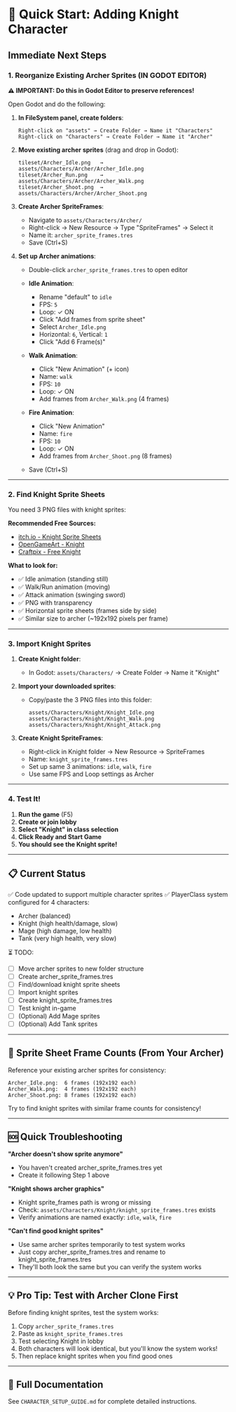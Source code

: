 # 🚀 Quick Start: Adding Knight Character

## Immediate Next Steps

### 1. Reorganize Existing Archer Sprites (IN GODOT EDITOR)

**⚠️ IMPORTANT: Do this in Godot Editor to preserve references!**

Open Godot and do the following:

1. **In FileSystem panel, create folders**:
   ```
   Right-click on "assets" → Create Folder → Name it "Characters"
   Right-click on "Characters" → Create Folder → Name it "Archer"
   ```

2. **Move existing archer sprites** (drag and drop in Godot):
   ```
   tileset/Archer_Idle.png   → assets/Characters/Archer/Archer_Idle.png
   tileset/Archer_Run.png    → assets/Characters/Archer/Archer_Walk.png
   tileset/Archer_Shoot.png  → assets/Characters/Archer/Archer_Shoot.png
   ```

3. **Create Archer SpriteFrames**:
   - Navigate to `assets/Characters/Archer/`
   - Right-click → New Resource → Type "SpriteFrames" → Select it
   - Name it: `archer_sprite_frames.tres`
   - Save (Ctrl+S)

4. **Set up Archer animations**:
   - Double-click `archer_sprite_frames.tres` to open editor
   - **Idle Animation**:
     - Rename "default" to `idle`
     - FPS: `5`
     - Loop: ✓ ON
     - Click "Add frames from sprite sheet"
     - Select `Archer_Idle.png`
     - Horizontal: `6`, Vertical: `1`
     - Click "Add 6 Frame(s)"
   
   - **Walk Animation**:
     - Click "New Animation" (+ icon)
     - Name: `walk`
     - FPS: `10`
     - Loop: ✓ ON
     - Add frames from `Archer_Walk.png` (4 frames)
   
   - **Fire Animation**:
     - Click "New Animation"
     - Name: `fire`
     - FPS: `10`
     - Loop: ✓ ON
     - Add frames from `Archer_Shoot.png` (8 frames)
   
   - Save (Ctrl+S)

---

### 2. Find Knight Sprite Sheets

You need 3 PNG files with knight sprites:

**Recommended Free Sources:**
- [itch.io - Knight Sprite Sheets](https://itch.io/game-assets/free/tag-knight)
- [OpenGameArt - Knight](https://opengameart.org/content/knight-sprite-sheet)
- [Craftpix - Free Knight](https://craftpix.net/freebies/tag/knight/)

**What to look for:**
- ✅ Idle animation (standing still)
- ✅ Walk/Run animation (moving)
- ✅ Attack animation (swinging sword)
- ✅ PNG with transparency
- ✅ Horizontal sprite sheets (frames side by side)
- ✅ Similar size to archer (~192x192 pixels per frame)

---

### 3. Import Knight Sprites

1. **Create Knight folder**:
   - In Godot: `assets/Characters/` → Create Folder → Name it "Knight"

2. **Import your downloaded sprites**:
   - Copy/paste the 3 PNG files into this folder:
     ```
     assets/Characters/Knight/Knight_Idle.png
     assets/Characters/Knight/Knight_Walk.png
     assets/Characters/Knight/Knight_Attack.png
     ```

3. **Create Knight SpriteFrames**:
   - Right-click in Knight folder → New Resource → SpriteFrames
   - Name: `knight_sprite_frames.tres`
   - Set up same 3 animations: `idle`, `walk`, `fire`
   - Use same FPS and Loop settings as Archer

---

### 4. Test It!

1. **Run the game** (F5)
2. **Create or join lobby**
3. **Select "Knight" in class selection**
4. **Click Ready and Start Game**
5. **You should see the Knight sprite!**

---

## 📋 Current Status

✅ Code updated to support multiple character sprites
✅ PlayerClass system configured for 4 characters:
   - Archer (balanced)
   - Knight (high health/damage, slow)
   - Mage (high damage, low health)
   - Tank (very high health, very slow)

⏳ TODO:
- [ ] Move archer sprites to new folder structure
- [ ] Create archer_sprite_frames.tres
- [ ] Find/download knight sprite sheets
- [ ] Import knight sprites
- [ ] Create knight_sprite_frames.tres
- [ ] Test knight in-game
- [ ] (Optional) Add Mage sprites
- [ ] (Optional) Add Tank sprites

---

## 🎨 Sprite Sheet Frame Counts (From Your Archer)

Reference your existing archer sprites for consistency:

```
Archer_Idle.png:  6 frames (192x192 each)
Archer_Walk.png:  4 frames (192x192 each)
Archer_Shoot.png: 8 frames (192x192 each)
```

Try to find knight sprites with similar frame counts for consistency!

---

## 🆘 Quick Troubleshooting

**"Archer doesn't show sprite anymore"**
- You haven't created archer_sprite_frames.tres yet
- Create it following Step 1 above

**"Knight shows archer graphics"**
- Knight sprite_frames path is wrong or missing
- Check: `assets/Characters/Knight/knight_sprite_frames.tres` exists
- Verify animations are named exactly: `idle`, `walk`, `fire`

**"Can't find good knight sprites"**
- Use same archer sprites temporarily to test system works
- Just copy archer_sprite_frames.tres and rename to knight_sprite_frames.tres
- They'll both look the same but you can verify the system works

---

## 💡 Pro Tip: Test with Archer Clone First

Before finding knight sprites, test the system works:

1. Copy `archer_sprite_frames.tres`
2. Paste as `knight_sprite_frames.tres`
3. Test selecting Knight in lobby
4. Both characters will look identical, but you'll know the system works!
5. Then replace knight sprites when you find good ones

---

## 📄 Full Documentation

See `CHARACTER_SETUP_GUIDE.md` for complete detailed instructions.


